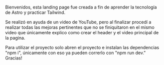 Bienvenidos, esta landing page fue creada a fin de aprender la tecnología de Astro y practicar Tailwind.



Se realizó en ayuda de un video de YouTube, pero al finalizar procedí a realizar todas las mejoras pertinentes que no se finiquitaron en el mismo video que únicamente explico como crear el header y el video principal de la pagina.



Para utilizar el proyecto solo abren el proyecto e instalan las dependencias "npm i", únicamente con eso ya pueden correrlo con "npm run dev." Gracias!